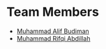 # Team Members
<ul>
  <li><a href="https://github.com/MuhammadAlifBudiman">Muhammad Alif Budiman</a></li>
  <li><a href="https://github.com/Imperfec10">Muhammad Rifqi Abdillah</a></li>
</ul>
